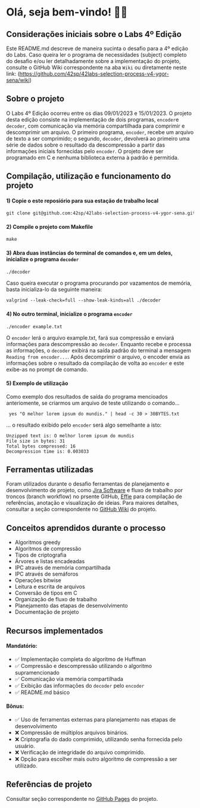 # Olá, seja bem-vindo! 👋🏻

## Considerações iniciais sobre o Labs 4º Edição

Este README.md descreve de maneira sucinta o desafio para a 4º edição do Labs. Caso queira ler o programa de necessidades (subject) completo do desafio e/ou ler detalhadamente sobre a implementação do projeto, consulte o GitHub Wiki correspondente na aba `Wiki` ou diretamente neste link: (https://github.com/42sp/42labs-selection-process-v4-ygor-sena/wiki)

## Sobre o projeto

O Labs 4º Edição ocorreu entre os dias 09/01/2023 e 15/01/2023.
O projeto desta edição consiste na implementação de dois programas, `encoder`e `decoder`, com comunicação via memória compartilhada para comprimir e descomprimir um arquivo. O primeiro programa, `encoder`, recebe um arquivo de texto a ser comprimido; o segundo, `decoder`, devolverá ao primeiro uma série de dados sobre o resultado da descompressão a partir das informações iniciais fornecidas pelo `encoder`. O projeto deve ser programado em C e nenhuma biblioteca externa à padrão é permitida.

## Compilação, utilização e funcionamento do projeto

#### 1) Copie o este reposiório para sua estação de trabalho local

```html
git clone git@github.com:42sp/42labs-selection-process-v4-ygor-sena.git
```

#### 2) Compile o projeto com Makefile

```html
make
```

#### 3) Abra duas instâncias do terminal de comandos e, em um deles, inicialize o programa `decoder`

```html
./decoder
```

Caso queira executar o programa procurando por vazamentos de memória, basta inicializa-lo da seguinte maneira:

```html
valgrind --leak-check=full --show-leak-kinds=all ./decoder
```

#### 4) No outro terminal, inicialize o programa `encoder`

```html
./encoder example.txt
```

O `encoder` lerá o arquivo example.txt, fará sua compressão e enviará informações para descompressão ao `decoder`. Enquanto recebe e processa as informações, o `decoder` exibirá na saída padrão do terminal a mensagem `Reading from encoder...`. Após decomprimir o arquivo, o encoder envia as informações sobre o resultado da compilação de volta ao `encoder` e este exibe-as no prompt de comando.

#### 5) Exemplo de utilização

Como exemplo dos resultados de saída do programa mencioados anteriomente, se criarmos um arquivo de teste utilizando o comando...

```
 yes "O melhor lorem ipsum do mundis." | head -c 30 > 30BYTES.txt
```

... o resultado exibido pelo `encoder` será algo semelhante a isto:

```
Unzipped text is: O melhor lorem ipsum do mundis
File size in bytes: 31
Total bytes compressed: 16
Decompression time is: 0.003033
```

## Ferramentas utilizadas

Foram utilizados durante o desafio ferramentas de planejamento e desenvolvimento de projeto, como [Jira Software](https://www.atlassian.com/software/jira?&aceid=&adposition=&adgroup=144583555677&campaign=19313279983&creative=642044821574&device=c&keyword=jira&matchtype=e&network=g&placement=&ds_kids=p74591032830&ds_e=GOOGLE&ds_eid=700000001558501&ds_e1=GOOGLE&gclid=CjwKCAiA5Y6eBhAbEiwA_2ZWIVs7OG0HiV4C44cOCe5FxJGUo46e__WcWF0gflyWMFt_ER08gwYGChoCdeIQAvD_BwE&gclsrc=aw.ds) e fluxo de trabalho por troncos (branch workflow) no prsente GitHub, [Effie](https://www.effie.pro/) para compilação de referências, anotação e visualização de ideias. Para maiores detalhes, consultar a seção correspondente no [GitHub Wiki](https://github.com/42sp/42labs-selection-process-v4-ygor-sena/wiki/Ferramentas-utilizadas) do projeto.

## Conceitos aprendidos durante o processo

- Algoritmos greedy 
- Algoritmos de compressão
- Tipos de criptografia
- Árvores e listas encadeadas
- IPC através de memória compartilhada
- IPC através de semáforos
- Operações bitwise
- Leitura e escrita de arquivos
- Conversão de tipos em C
- Organização de fluxo de trabalho
- Planejamento das etapas de desenvolvimento
- Documentação de projeto

## Recursos implementados

#### Mandatório: 
- ✅ Implementação completa do algoritmo de Huffman
- ✅ Compressão e descompressão utilizando o algoritmo supramencionado
- ✅ Comunicação via memória compartilhada
- ✅ Exibição das informações do `decoder` pelo `encoder`
- ✅ README.md básico

#### Bônus:
- ✅ Uso de ferramentas externas para planejamento nas etapas de desenvolvimento
- ❌ Compressão de múltiplos arquivos binários.
- ❌ Criptografia do dado comprimido, utilizando senha fornecida pelo usuário.
- ❌ Verificação de integridade do arquivo comprimido.
- ❌ Opção para escolher mais outro algoritmo de compressão a ser utilizado.

## Referências de projeto

Consultar seção correspondente no [GitHub Pages](https://github.com/42sp/42labs-selection-process-v4-ygor-sena/wiki/Refer%C3%AAncias-de-projeto) do projeto.
